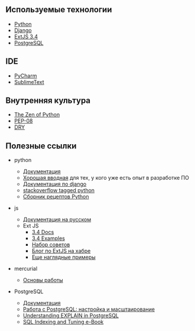 <!-- 
.. title: Ресурсы для разработчиков
.. slug: resources-for-developers
.. date: 2014/03/17 16:16:37
.. tags: 
.. link: 
.. description: 
.. type: text
-->

Используемые технологии
-----------------------

- [Python](https://www.python.org/)
- [Django](https://www.djangoproject.com/)
- [ExtJS 3.4](http://www.sencha.com/products/extjs3)
- [PostgreSQL](http://www.postgresql.org/)

IDE
---

- [PyCharm](http://www.jetbrains.com/pycharm/)
- [SublimeText](http://www.sublimetext.com/)

Внутренняя культура
-------------------

- [The Zen of Python](http://legacy.python.org/dev/peps/pep-0020/)
- [PEP-08](http://legacy.python.org/dev/peps/pep-0008/)
- [DRY](http://c2.com/cgi/wiki?DontRepeatYourself)

Полезные ссылки
---------------

- python
    - [Документация](http://docs.python.org/2.7/)
    - [Хорошая вводная](http://ru.diveintopython.net/toc.html) для тех, у кого уже есть опыт в разработке ПО
    - [Документация по django](https://docs.djangoproject.com)
    - [stackoverflow tagged python](http://stackoverflow.com/questions/tagged/python)
    - [Сборник рецептов Python](http://code.activestate.com/recipes/langs/python/)

- js
    - [Документация на русском](http://shamansir.github.io/JavaScript-Garden/)
    - Ext JS
        - [3.4 Docs](http://docs.sencha.com/extjs/3.4.0/)
        - [3.4 Examples](http://dev.sencha.com/deploy/ext-3.4.0/examples/)
        - [Набор советов](http://dl.dropboxusercontent.com/u/1288183/Books/extjs-cookbook.pdf)
        - [Блог по ExtJS на хабре](http://habrahabr.ru/hub/extjs/)
        - [Еще наглядные примеры](http://examples.extjs.eu/)
- mercurial
    - [Основы работы](http://mercurial.ru/)

- PostgreSQL
    - [Документация](http://www.postgresql.org/docs/manuals/)
    - [Работа с PostgreSQL: настройка и масштаирование](http://postgresql.leopard.in.ua/)
    - [Understanding EXPLAIN in PostgreSQL](http://www.dalibo.org/_media/understanding_explain.pdf)
    - [SQL Indexing and Tuning e-Book](http://use-the-index-luke.com/)